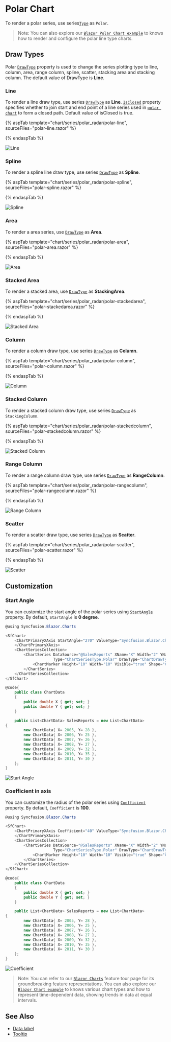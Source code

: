 # Polar Chart

To render a polar series, use series[`Type`](https://help.syncfusion.com/cr/blazor/Syncfusion.Blazor~Syncfusion.Blazor.Charts.ChartSeries~Type.html) as `Polar`.

> Note: You can also explore our [`Blazor Polar Chart example`](https://blazor.syncfusion.com/demos/chart/polar-line) to knows how to render and configure the polar line type charts.

## Draw Types

Polar [`DrawType`](https://help.syncfusion.com/cr/blazor/Syncfusion.Blazor~Syncfusion.Blazor.Charts.ChartSeries~DrawType.html) property is used to change the series plotting type to line, column, area, range column, spline,
scatter, stacking area and stacking column. The default value of DrawType is **Line**.

### Line

To render a line draw type, use series [`DrawType`](https://help.syncfusion.com/cr/blazor/Syncfusion.Blazor~Syncfusion.Blazor.Charts.ChartSeries~DrawType.html) as **Line**.
[`IsClosed`](https://help.syncfusion.com/cr/blazor/Syncfusion.Blazor~Syncfusion.Blazor.Charts.ChartSeries~IsClosed.html) property specifies whether to join start and end point of
 a line series used in [`polar chart`](https://www.syncfusion.com/blazor-components/blazor-charts/chart-types/polar-chart) to form a closed path. Default value of isClosed is true.

{% aspTab template="chart/series/polar_radar/polar-line", sourceFiles="polar-line.razor" %}

{% endaspTab %}

![Line](../images/polar-radar/polar-line-razor.png)

### Spline

To render a spline line draw type, use series [`DrawType`](https://help.syncfusion.com/cr/blazor/Syncfusion.Blazor~Syncfusion.Blazor.Charts.ChartSeries~DrawType.html) as **Spline**.

{% aspTab template="chart/series/polar_radar/polar-spline", sourceFiles="polar-spline.razor" %}

{% endaspTab %}

![Spline](../images/polar-radar/polar-spline-razor.png)

### Area

To render a area series, use [`DrawType`](https://help.syncfusion.com/cr/blazor/Syncfusion.Blazor~Syncfusion.Blazor.Charts.ChartSeries~DrawType.html) as **Area**.

{% aspTab template="chart/series/polar_radar/polar-area", sourceFiles="polar-area.razor" %}

{% endaspTab %}

![Area](../images/polar-radar/polar-area-razor.png)

### Stacked Area

To render a stacked area, use [`DrawType`](https://help.syncfusion.com/cr/blazor/Syncfusion.Blazor~Syncfusion.Blazor.Charts.ChartSeries~DrawType.html) as **StackingArea**.

{% aspTab template="chart/series/polar_radar/polar-stackedarea", sourceFiles="polar-stackedarea.razor" %}

{% endaspTab %}

![Stacked Area](../images/polar-radar/polar-stackedarea-razor.png)

### Column

To render a column draw type, use series [`DrawType`](https://help.syncfusion.com/cr/blazor/Syncfusion.Blazor~Syncfusion.Blazor.Charts.ChartSeries~DrawType.html) as **Column**.

{% aspTab template="chart/series/polar_radar/polar-column", sourceFiles="polar-column.razor" %}

{% endaspTab %}

![Column](../images/polar-radar/polar-column-razor.png)

### Stacked Column

To render a stacked column draw type, use series [`DrawType`](https://help.syncfusion.com/cr/blazor/Syncfusion.Blazor~Syncfusion.Blazor.Charts.ChartSeries~DrawType.html) as `StackingColumn`.

{% aspTab template="chart/series/polar_radar/polar-stackedcolumn", sourceFiles="polar-stackedcolumn.razor" %}

{% endaspTab %}

![Stacked Column](../images/polar-radar/polar-stackedcolumn-razor.png)

### Range Column

To render a range column draw type, use series [`DrawType`](https://help.syncfusion.com/cr/blazor/Syncfusion.Blazor~Syncfusion.Blazor.Charts.ChartSeries~DrawType.html) as **RangeColumn**.

{% aspTab template="chart/series/polar_radar/polar-rangecolumn", sourceFiles="polar-rangecolumn.razor" %}

{% endaspTab %}

![Range Column](../images/polar-radar/polar-rangecolumn-razor.png)

### Scatter

To render a scatter draw type, use series [`DrawType`](https://help.syncfusion.com/cr/blazor/Syncfusion.Blazor~Syncfusion.Blazor.Charts.ChartSeries~DrawType.htmll) as **Scatter**.

{% aspTab template="chart/series/polar_radar/polar-scatter", sourceFiles="polar-scatter.razor" %}

{% endaspTab %}

![Scatter](../images/polar-radar/polar-scatter-razor.png)

## Customization

### Start Angle

You can customize the start angle of the polar series using
[`StartAngle`](https://help.syncfusion.com/cr/blazor/Syncfusion.Blazor~Syncfusion.Blazor.Charts.AxisModel~StartAngle.html) property. By default, `StartAngle` is **0 degree**.

```csharp
@using Syncfusion.Blazor.Charts

<SfChart>
    <ChartPrimaryXAxis StartAngle="270" ValueType="Syncfusion.Blazor.Charts.ValueType.Category">
    </ChartPrimaryXAxis>
    <ChartSeriesCollection>
        <ChartSeries DataSource="@SalesReports" XName="X" Width="2" YName="Y"
                     Type="ChartSeriesType.Polar" DrawType="ChartDrawType.Line">
            <ChartMarker Height="10" Width="10" Visible="true" Shape="ChartShape.Pentagon"></ChartMarker>
        </ChartSeries>
    </ChartSeriesCollection>
</SfChart>

@code{
    public class ChartData
    {
        public double X { get; set; }
        public double Y { get; set; }
    }

    public List<ChartData> SalesReports = new List<ChartData>
{
        new ChartData{ X= 2005, Y= 28 },
        new ChartData{ X= 2006, Y= 25 },
        new ChartData{ X= 2007, Y= 26 },
        new ChartData{ X= 2008, Y= 27 },
        new ChartData{ X= 2009, Y= 32 },
        new ChartData{ X= 2010, Y= 35 },
        new ChartData{ X= 2011, Y= 30 }
    };
}
```

![Start Angle](../images/polar-radar/polar-start-angle.png)

### Coefficient in axis

You can customize the radius of the polar series using
[`Coefficient`](https://help.syncfusion.com/cr/blazor/Syncfusion.Blazor~Syncfusion.Blazor.Charts.AxisModel~Coefficient.html) property. By default, `Coefficient` is **100**.

```csharp
@using Syncfusion.Blazor.Charts

<SfChart>
    <ChartPrimaryXAxis Coefficient="40" ValueType="Syncfusion.Blazor.Charts.ValueType.Category">
    </ChartPrimaryXAxis>
    <ChartSeriesCollection>
        <ChartSeries DataSource="@SalesReports" XName="X" Width="2" YName="Y"
                     Type="ChartSeriesType.Polar" DrawType="ChartDrawType.Line">
            <ChartMarker Height="10" Width="10" Visible="true" Shape="ChartShape.Pentagon"></ChartMarker>
        </ChartSeries>
    </ChartSeriesCollection>
</SfChart>

@code{
    public class ChartData
    {
        public double X { get; set; }
        public double Y { get; set; }
    }

    public List<ChartData> SalesReports = new List<ChartData>
{
        new ChartData{ X= 2005, Y= 28 },
        new ChartData{ X= 2006, Y= 25 },
        new ChartData{ X= 2007, Y= 26 },
        new ChartData{ X= 2008, Y= 27 },
        new ChartData{ X= 2009, Y= 32 },
        new ChartData{ X= 2010, Y= 35 },
        new ChartData{ X= 2011, Y= 30 }
    };
}
```

![Coefficient](../images/polar-radar/polar-co-efficient.png)

> Note: You can refer to our [`Blazor Charts`](https://www.syncfusion.com/blazor-components/blazor-charts) feature tour page for its groundbreaking feature representations. You can also explore our [`Blazor Chart example`](https://blazor.syncfusion.com/demos/chart/line?theme=bootstrap4) to knows various chart types and how to represent time-dependent data, showing trends in data at equal intervals.

## See Also

* [Data label](../data-labels)
* [Tooltip](../tool-tip)